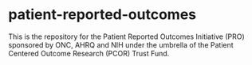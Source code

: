# patient-reported-outcomes
This is the repository for the Patient Reported Outcomes Initiative (PRO) sponsored by ONC, AHRQ and NIH under the umbrella of the Patient Centered Outcome Research (PCOR) Trust Fund.
